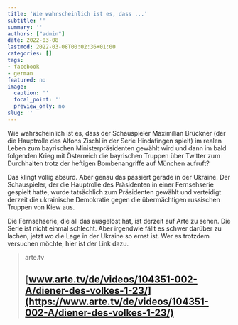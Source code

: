 ```yaml
---
title: 'Wie wahrscheinlich ist es, dass ...'
subtitle: ''
summary: ''
authors: ["admin"]
date: 2022-03-08
lastmod: 2022-03-08T00:02:36+01:00
categories: []
tags:
- facebook
- german
featured: no
image:
  caption: ''
  focal_point: ''
  preview_only: no
slug: ''
---
```

Wie wahrscheinlich ist es, dass der Schauspieler Maximilian Brückner (der die Hauptrolle des Alfons Zischl in der Serie Hindafingen spielt) im realen Leben zum bayrischen Ministerpräsidenten gewählt wird und dann im bald folgenden Krieg mit Österreich die bayrischen Truppen über Twitter zum Durchhalten trotz der heftigen Bombenangriffe auf München aufruft?

Das klingt völlig absurd. Aber genau das passiert gerade in der Ukraine. Der Schauspieler, der die Hauptrolle des Präsidenten in einer Fernsehserie gespielt hatte, wurde tatsächlich zum Präsidenten gewählt und verteidigt derzeit die ukrainische Demokratie gegen die übermächtigen russischen Truppen von Kiew aus.  

Die Fernsehserie, die all das ausgelöst hat, ist derzeit auf Arte zu sehen. Die Serie ist nicht einmal schlecht. Aber irgendwie fällt es schwer darüber zu lachen, jetzt wo die Lage in der Ukraine so ernst ist. Wer es trotzdem versuchen möchte, hier ist der Link dazu.
> arte.tv
> ## [www.arte.tv/de/videos/104351-002-A/diener-des-volkes-1-23/](https://www.arte.tv/de/videos/104351-002-A/diener-des-volkes-1-23/)
>


